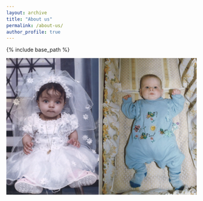 ```yaml
---
layout: archive
title: "About us"
permalink: /about-us/
author_profile: true
---
```


{% include base_path %}

![baby domi and kiki](../images/babydomikiki.jpg)